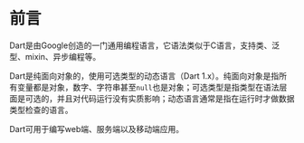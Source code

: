 # 前言

Dart是由Google创造的一门通用编程语言，它语法类似于C语言，支持类、泛型、mixin、异步编程等。

Dart是纯面向对象的，使用可选类型的动态语言（Dart 1.x）。纯面向对象是指所有变量都是对象，数字、字符串甚至`null`也是对象；可选类型是指类型在语法层面是可选的，并且对代码运行没有实质影响；动态语言通常是指在运行时才做数据类型检查的语言。

Dart可用于编写web端、服务端以及移动端应用。



